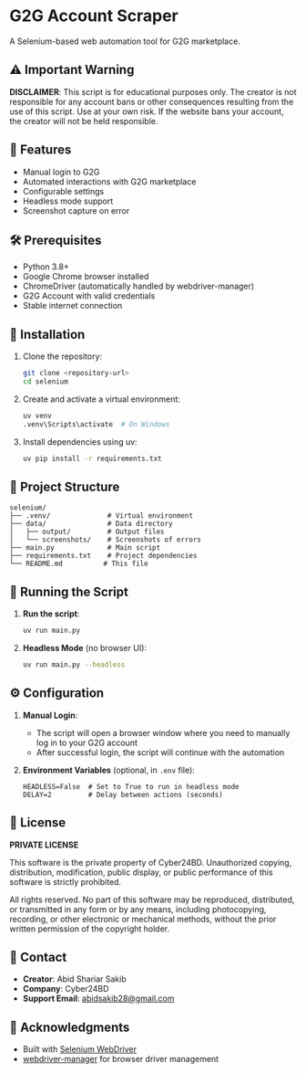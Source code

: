 # G2G Account Scraper

A Selenium-based web automation tool for G2G marketplace.

## ⚠️ Important Warning
**DISCLAIMER**: This script is for educational purposes only. The creator is not responsible for any account bans or other consequences resulting from the use of this script. Use at your own risk. If the website bans your account, the creator will not be held responsible.

## 🚀 Features

- Manual login to G2G
- Automated interactions with G2G marketplace
- Configurable settings
- Headless mode support
- Screenshot capture on error

## 🛠️ Prerequisites

- Python 3.8+
- Google Chrome browser installed
- ChromeDriver (automatically handled by webdriver-manager)
- G2G Account with valid credentials
- Stable internet connection

## 🚀 Installation

1. Clone the repository:
   ```bash
   git clone <repository-url>
   cd selenium
   ```

2. Create and activate a virtual environment:
   ```bash
   uv venv
   .venv\Scripts\activate  # On Windows
   ```

3. Install dependencies using uv:
   ```bash
   uv pip install -r requirements.txt
   ```

## 📁 Project Structure

```
selenium/
├── .venv/              # Virtual environment
├── data/               # Data directory
│   ├── output/         # Output files
│   └── screenshots/    # Screenshots of errors
├── main.py             # Main script
├── requirements.txt    # Project dependencies
└── README.md          # This file
```

## 🚀 Running the Script

1. **Run the script**:
   ```bash
   uv run main.py
   ```

2. **Headless Mode** (no browser UI):
   ```bash
   uv run main.py --headless
   ```

## ⚙️ Configuration

1. **Manual Login**:
   - The script will open a browser window where you need to manually log in to your G2G account
   - After successful login, the script will continue with the automation

2. **Environment Variables** (optional, in `.env` file):
   ```
   HEADLESS=False  # Set to True to run in headless mode
   DELAY=2         # Delay between actions (seconds)
   ```

## 📄 License

**PRIVATE LICENSE**

This software is the private property of Cyber24BD. Unauthorized copying, distribution, modification, public display, or public performance of this software is strictly prohibited.

All rights reserved. No part of this software may be reproduced, distributed, or transmitted in any form or by any means, including photocopying, recording, or other electronic or mechanical methods, without the prior written permission of the copyright holder.

## 📧 Contact

- **Creator**: Abid Shariar Sakib
- **Company**: Cyber24BD
- **Support Email**: abidsakib28@gmail.com

## 🙏 Acknowledgments

- Built with [Selenium WebDriver](https://www.selenium.dev/)
- [webdriver-manager](https://github.com/SergeyPirogov/webdriver_manager) for browser driver management
